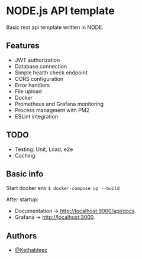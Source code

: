 
# NODE.js API template

Basic rest api template written in NODE.

## Features

- JWT authorization
- Database connection
- Simple health check endpoint
- CORS configuration
- Error handlers
- File upload
- Docker
- Prometheus and Grafana monitoring
- Process managment with PM2
- ESLint integration

## TODO

- Testing: Unit, Load, e2e
- Caching

## Basic info

Start docker env `$ docker-compose up --build`

After startup:
- Documentation -> [http://localhost:9000/api/docs](http://localhost:9000/api/docs). <br>
- Grafana       -> [http://localhost:3000](http://localhost:3000).

## Authors

- [@Kethableez](https://www.github.com/kethableez)
